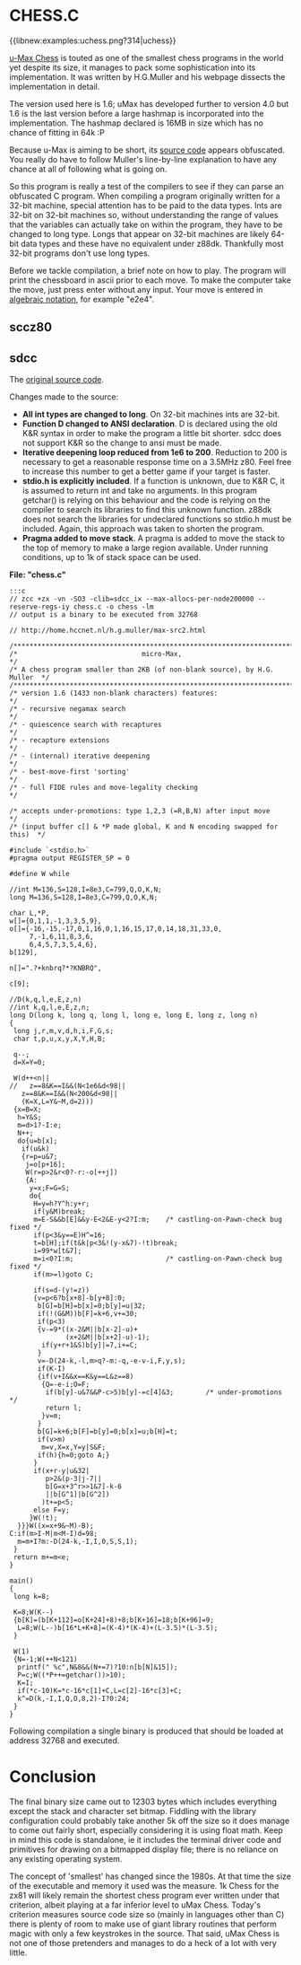 # CHESS.C

{{libnew:examples:uchess.png?314|uchess}}

[u-Max Chess](http://home.hccnet.nl/h.g.muller/max-src2.html) is touted as one of the smallest chess programs in the world yet despite its size, it manages to pack some sophistication into its implementation.  It was written by H.G.Muller and his webpage dissects the implementation in detail.

The version used here is 1.6; uMax has developed further to version 4.0 but 1.6 is the last version before a large hashmap is incorporated into the implementation.  The hashmap declared is 16MB in size which has no chance of fitting in 64k :P

Because u-Max is aiming to be short, its [source code](http://home.hccnet.nl/h.g.muller/umax1_6.c) appears obfuscated.  You really do have to follow Muller's line-by-line explanation to have any chance at all of following what is going on.

So this program is really a test of the compilers to see if they can parse an obfuscated C program.  When compiling a program originally written for a 32-bit machine, special attention has to be paid to the data types.  Ints are 32-bit on 32-bit machines so, without understanding the range of values that the variables can actually take on within the program, they have to be changed to long type.  Longs that appear on 32-bit machines are likely 64-bit data types and these have no equivalent under z88dk.  Thankfully most 32-bit programs don't use long types.

Before we tackle compilation, a brief note on how to play.  The program will print the chessboard in ascii prior to each move.  To make the computer take the move, just press enter without any input.  Your move is entered in [algebraic notation](https://en.wikipedia.org/wiki/Algebraic_notation_%28chess%29), for example "e2e4".

## sccz80

## sdcc

The [original source code](http://home.hccnet.nl/h.g.muller/umax1_6.c).

Changes made to the source:

   - **All int types are changed to long**.  On 32-bit machines ints are 32-bit.
   - **Function D changed to ANSI declaration**.  D is declared using the old K&R syntax in order to make the program a little bit shorter.  sdcc does not support K&R so the change to ansi must be made.
   - **Iterative deepening loop reduced from 1e6 to 200**.  Reduction to 200 is necessary to get a reasonable response time on a 3.5MHz z80.  Feel free to increase this number to get a better game if your target is faster.
   - **stdio.h is explicitly included**.  If a function is unknown, due to K&R C, it is assumed to return int and take no arguments.  In this program getchar() is relying on this behaviour and the code is relying on the compiler to search its libraries to find this unknown function.  z88dk does not search the libraries for undeclared functions so stdio.h must be included.  Again, this approach was taken to shorten the program.
   - **Pragma added to move stack**.  A pragma is added to move the stack to the top of memory to make a large region available.  Under running conditions, up to 1k of stack space can be used.

**File: "chess.c"**

	:::c
	// zcc +zx -vn -SO3 -clib=sdcc_ix --max-allocs-per-node200000 --reserve-regs-iy chess.c -o chess -lm
	// output is a binary to be executed from 32768
	
	// http://home.hccnet.nl/h.g.muller/max-src2.html
	
	/***************************************************************************/
	/*                               micro-Max,                                */
	/* A chess program smaller than 2KB (of non-blank source), by H.G. Muller  */
	/***************************************************************************/
	/* version 1.6 (1433 non-blank characters) features:                       */
	/* - recursive negamax search                                              */
	/* - quiescence search with recaptures                                     */
	/* - recapture extensions                                                  */
	/* - (internal) iterative deepening                                        */
	/* - best-move-first 'sorting'                                             */
	/* - full FIDE rules and move-legality checking                            */
	
	/* accepts under-promotions: type 1,2,3 (=R,B,N) after input move          */
	/* (input buffer c[] & *P made global, K and N encoding swapped for this)  */
	
	#include `<stdio.h>`
	#pragma output REGISTER_SP = 0
	
	#define W while
	
	//int M=136,S=128,I=8e3,C=799,Q,O,K,N;   
	long M=136,S=128,I=8e3,C=799,Q,O,K,N;
	
	char L,*P,
	w[]={0,1,1,-1,3,3,5,9},                      
	o[]={-16,-15,-17,0,1,16,0,1,16,15,17,0,14,18,31,33,0,
	     7,-1,6,11,8,3,6,                          
	     6,4,5,7,3,5,4,6},                         
	b[129],
	
	n[]=".?+knbrq?*?KNBRQ",
	
	c[9];
	
	//D(k,q,l,e,E,z,n)        
	//int k,q,l,e,E,z,n;      
	long D(long k, long q, long l, long e, long E, long z, long n)
	{                       
	 long j,r,m,v,d,h,i,F,G,s;
	 char t,p,u,x,y,X,Y,H,B;
	
	 q--;                                          
	 d=X=Y=0;                                      
	
	 W(d++<n||
	//   z==8&K==I&&(N<1e6&d<98||
	   z==8&K==I&&(N<200&d<98||                    
	   (K=X,L=Y&~M,d=2)))                          
	 {x=B=X;                                       
	  h=Y&S;                                   
	  m=d>1?-I:e;                                  
	  N++;                                         
	  do{u=b[x];                                   
	   if(u&k)                                     
	   {r=p=u&7;                                   
	    j=o[p+16];                                 
	    W(r=p>2&r<0?-r:-o[++j])                    
	    {A:                                        
	     y=x;F=G=S;                                
	     do{                                       
	      H=y=h?Y^h:y+r;                        
	      if(y&M)break;                            
	      m=E-S&&b[E]&&y-E<2&E-y<2?I:m;    /* castling-on-Pawn-check bug fixed */
	      if(p<3&y==E)H^=16;                       
	      t=b[H];if(t&k|p<3&!(y-x&7)-!t)break;       
	      i=99*w[t&7];                             
	      m=i<0?I:m;                       /* castling-on-Pawn-check bug fixed */
	      if(m>=l)goto C;                          
	
	      if(s=d-(y!=z))                           
	      {v=p<6?b[x+8]-b[y+8]:0;
	       b[G]=b[H]=b[x]=0;b[y]=u|32;             
	       if(!(G&M))b[F]=k+6,v+=30;               
	       if(p<3)                                 
	       {v-=9*((x-2&M||b[x-2]-u)+               
	              (x+2&M||b[x+2]-u)-1);            
	        if(y+r+1&S)b[y]|=7,i+=C;               
	       }
	       v=-D(24-k,-l,m>q?-m:-q,-e-v-i,F,y,s);   
	       if(K-I)                                 
	       {if(v+I&&x==K&y==L&z==8)                
	        {Q=-e-i;O=F;
	         if(b[y]-u&7&&P-c>5)b[y]-=c[4]&3;        /* under-promotions */
	         return l;
	        }v=m;                                   
	       }                                       
	       b[G]=k+6;b[F]=b[y]=0;b[x]=u;b[H]=t;     
	       if(v>m)                         
	        m=v,X=x,Y=y|S&F;                       
	       if(h){h=0;goto A;}                            
	      }
	      if(x+r-y|u&32|                           
	         p>2&(p-3|j-7||                        
	         b[G=x+3^r>>1&7]-k-6                   
	         ||b[G^1]|b[G^2])                      
	        )t+=p<5;                               
	      else F=y;                                
	     }W(!t);                                   
	  }}}W((x=x+9&~M)-B);                          
	C:if(m>I-M|m<M-I)d=98;                         
	  m=m+I?m:-D(24-k,-I,I,0,S,S,1);    
	 }                                             
	 return m+=m<e;                                
	}
	
	main()
	{
	 long k=8;
	
	 K=8;W(K--)
	 {b[K]=(b[K+112]=o[K+24]+8)+8;b[K+16]=18;b[K+96]=9;
	  L=8;W(L--)b[16*L+K+8]=(K-4)*(K-4)+(L-3.5)*(L-3.5); 
	 }                                                   
	
	 W(1)                                                
	 {N=-1;W(++N<121)
	  printf(" %c",N&8&&(N+=7)?10:n[b[N]&15]);
	  P=c;W((*P++=getchar())>10);
	  K=I;                                               
	  if(*c-10)K=*c-16*c[1]+C,L=c[2]-16*c[3]+C;          
	  k^=D(k,-I,I,Q,O,8,2)-I?0:24;
	 }
	}


Following compilation a single binary is produced that should be loaded at address 32768 and executed.

# Conclusion

The final binary size came out to 12303 bytes which includes everything except the stack and character set bitmap.  Fiddling with the library configuration could probably take another 5k off the size so it does manage to come out fairly short, especially considering it is using float math.  Keep in mind this code is standalone, ie it includes the terminal driver code and primitives for drawing on a bitmapped display file; there is no reliance on any existing operating system.

The concept of 'smallest' has changed since the 1980s.  At that time the size of the executable and memory it used was the measure.  1k Chess for the zx81 will likely remain the shortest chess program ever written under that criterion, albeit playing at a far inferior level to uMax Chess.  Today's criterion measures source code size so (mainly in languages other than C) there is plenty of room to make use of giant library routines that perform magic with only a few keystrokes in the source.  That said, uMax Chess is not one of those pretenders and manages to do a heck of a lot with very little.

